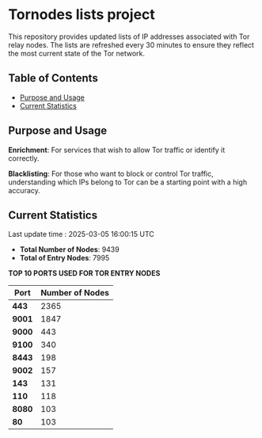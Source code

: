 # Tornodes lists project

This repository provides updated lists of IP addresses associated with Tor relay nodes. The lists are refreshed every 30 minutes to ensure they reflect the most current state of the Tor network.

## Table of Contents

- [Purpose and Usage](#purpose-and-usage)
- [Current Statistics](#current-statistics)


## Purpose and Usage

**Enrichment**: For services that wish to allow Tor traffic or identify it correctly.

**Blacklisting**: For those who want to block or control Tor traffic, understanding which IPs belong to Tor can be a starting point with a high accuracy.

## Current Statistics

Last update time : 2025-03-05 16:00:15 UTC

- **Total Number of Nodes**: 9439
- **Total of Entry Nodes**: 7995

**TOP 10 PORTS USED FOR TOR ENTRY NODES**

| **Port** | **Number of Nodes** |
|------|-----------------|
| **443**   | 2365  |
| **9001**   | 1847  |
| **9000**   | 443  |
| **9100**   | 340  |
| **8443**   | 198  |
| **9002**   | 157  |
| **143**   | 131  |
| **110**   | 118  |
| **8080**   | 103  |
| **80**   | 103  |

